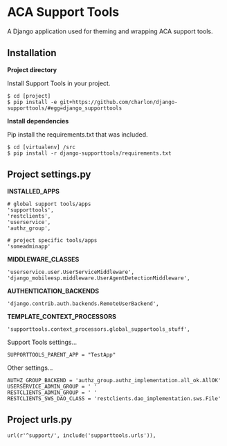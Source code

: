 ACA Support Tools
=================

A Django application used for theming and wrapping ACA support tools.

Installation
------------

**Project directory**

Install Support Tools in your project.

    $ cd [project]
    $ pip install -e git+https://github.com/charlon/django-supporttools/#egg=django_supporttools

**Install dependencies**

Pip install the requirements.txt that was included.

    $ cd [virtualenv] /src
    $ pip install -r django-supporttools/requirements.txt
 
Project settings.py
------------------

**INSTALLED_APPS**

    # global support tools/apps
    'supporttools',
    'restclients',
    'userservice',
    'authz_group',
    
    # project specific tools/apps
    'someadminapp'

**MIDDLEWARE_CLASSES**

    'userservice.user.UserServiceMiddleware',
    'django_mobileesp.middleware.UserAgentDetectionMiddleware',

**AUTHENTICATION_BACKENDS**

    'django.contrib.auth.backends.RemoteUserBackend',

**TEMPLATE_CONTEXT_PROCESSORS**

    'supporttools.context_processors.global_supportools_stuff',

Support Tools settings...

    SUPPORTTOOLS_PARENT_APP = "TestApp"
    
Other settings...
    
    AUTHZ_GROUP_BACKEND = 'authz_group.authz_implementation.all_ok.AllOK'       
    USERSERVICE_ADMIN_GROUP = ' '
    RESTCLIENTS_ADMIN_GROUP = ' '
    RESTCLIENTS_SWS_DAO_CLASS = 'restclients.dao_implementation.sws.File'

Project urls.py
---------------

    url(r'^support/', include('supporttools.urls')),
